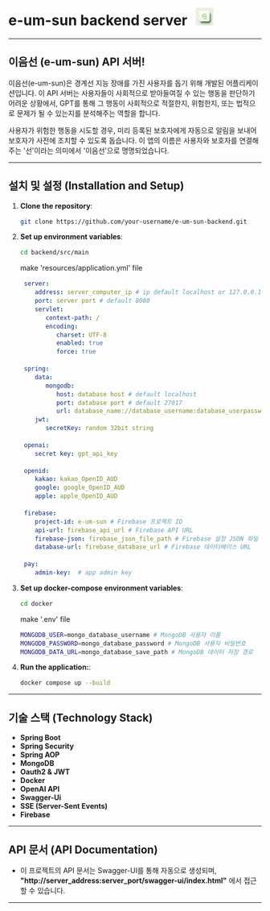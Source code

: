 <h1>
  e-um-sun backend server <img src="readmeImage/eumsun.jpeg" alt="eumsun logo" width="35" style="margin-left: 10px;"/>
</h1>

---

## 이음선 (e-um-sun) API 서버!
이음선(e-um-sun)은 경계선 지능 장애를 가진 사용자를 돕기 위해 개발된 어플리케이션입니다. 이 API 서버는 사용자들이 사회적으로 받아들여질 수 있는 행동을 판단하기 어려운 상황에서, GPT를 통해 그 행동이 사회적으로 적절한지, 위험한지, 또는 법적으로 문제가 될 수 있는지를 분석해주는 역할을 합니다.

사용자가 위험한 행동을 시도할 경우, 미리 등록된 보호자에게 자동으로 알림을 보내어 보호자가 사전에 조치할 수 있도록 돕습니다. 이 앱의 이름은 사용자와 보호자를 연결해주는 '선'이라는 의미에서 '이음선'으로 명명되었습니다.

---

## 설치 및 설정 (Installation and Setup)

1. **Clone the repository**:
   ```bash
   git clone https://github.com/your-username/e-um-sun-backend.git
   ```

2. **Set up environment variables**:
    ```bash 
    cd backend/src/main
    ```
   make 'resources/application.yml' file
   ```yaml
    server:
       address: server_computer_ip # ip default localhost or 127.0.0.1
       port: server port # default 8080
       servlet:
          context-path: /
          encoding:
             charset: UTF-8
             enabled: true
             force: true

    spring:
       data:
          mongodb:
             host: database host # default localhost
             port: database port # default 27017
             url: database_name://database_username:database_userpassword@database_name:database_port/database_name?authSource=admin
       jwt:
          secretKey: random 32bit string 

    openai:
       secret key: gpt_api_key

    openid:
       kakao: kakao_OpenID_AUD
       google: google_OpenID_AUD
       apple: apple_OpenID_AUD

    firebase:
       project-id: e-um-sun # Firebase 프로젝트 ID
       api-url: firebase_api_url # Firebase API URL
       firebase-json: firebase_json_file_path # Firebase 설정 JSON 파일 경로
       database-url: firebase_database_url # Firebase 데이터베이스 URL
    
    pay:
       admin-key:  # app admin key
    ```

3. **Set up docker-compose environment variables**:
   ```bash
   cd docker
   ```
   make '.env' file
   ```bash
   MONGODB_USER=mongo_database_username # MongoDB 사용자 이름
   MONGODB_PASSWORD=mongo_database_password # MongoDB 사용자 비밀번호
   MONGODB_DATA_URL=mongo_database_save_path # MongoDB 데이터 저장 경로
   ```

4. **Run the application:**:
   ```bash
   docker compose up --build
   ```
   
---

## 기술 스택 (Technology Stack)
- **Spring Boot**
- **Spring Security**
- **Spring AOP**
- **MongoDB**
- **Oauth2 & JWT**
- **Docker**
- **OpenAI API**
- **Swagger-Ui**
- **SSE (Server-Sent Events)**
- **Firebase**

---

## API 문서 (API Documentation)
- 이 프로젝트의 API 문서는 Swagger-UI를 통해 자동으로 생성되며, **"http://server_address:server_port/swagger-ui/index.html"** 에서 접근할 수 있습니다.

---

